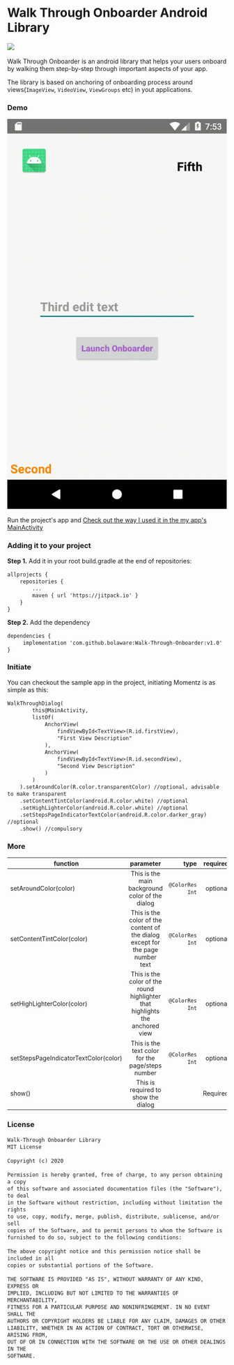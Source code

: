 # Walk Through Onboarder Android Library

[![](https://jitpack.io/v/bolaware/Walk-Through-Onboarder.svg)](https://jitpack.io/#bolaware/Walk-Through-Onboarder)

Walk Through Onboarder is an android library that helps your users onboard by walking them step-by-step through important aspects of your app.

The library is based on anchoring of onboarding process around views(`ImageView`, `VideoView`, `ViewGroups` etc) in yout applications.

### Demo
<img src="onboarder_recording.gif" alt="Walk Through Onboarder library demo step by step">

Run the project's app and [Check out the way I used it in the my app's MainActivity](https://github.com/bolaware/Walk-Through-Onboarder/blob/master/app/src/main/java/com/bolaware/walkthroughguider/MainActivity.kt)

### Adding it to your project

**Step 1.** Add it in your root build.gradle at the end of repositories:

    allprojects {
		repositories {
			...
			maven { url 'https://jitpack.io' }
		}
	}

**Step 2.** Add the dependency

    dependencies {
	     implementation 'com.github.bolaware:Walk-Through-Onboarder:v1.0'
	}

### Initiate
You can checkout the sample app in the project, initiating Momentz is as simple as this:

    WalkThroughDialog(
            this@MainActivity,
            listOf(
                AnchorView(
                    findViewById<TextView>(R.id.firstView),
                    "First View Description"
                ),
                AnchorView(
                    findViewById<TextView>(R.id.secondView),
                    "Second View Description"
                )
            )
        ).setAroundColor(R.color.transparentColor) //optional, advisable to make transparent
        .setContentTintColor(android.R.color.white) //optional
        .setHighLighterColor(android.R.color.white) //optional
        .setStepsPageIndicatorTextColor(android.R.color.darker_gray) //optional
        .show() //compulsory

### More
| function        | parameter           | type | required  |
| ------------- |:-------------:| -----:| -----:|
| setAroundColor(color)      |  This is the main background color of the dialog | `@ColorRes Int` | optional
| setContentTintColor(color)     | This is the color of the content of the dialog except for the page number text | `@ColorRes Int` | optional
| setHighLighterColor(color) | This is the color of the round highlighter that highlights the anchored view  | `@ColorRes Int` | optional
| setStepsPageIndicatorTextColor(color) | This is the text color for the page/steps number   | `@ColorRes Int` | optional
| show() | This is required to show the dialog |  | Required

### License
```
Walk-Through Onboarder Library
MIT License

Copyright (c) 2020

Permission is hereby granted, free of charge, to any person obtaining a copy
of this software and associated documentation files (the "Software"), to deal
in the Software without restriction, including without limitation the rights
to use, copy, modify, merge, publish, distribute, sublicense, and/or sell
copies of the Software, and to permit persons to whom the Software is
furnished to do so, subject to the following conditions:

The above copyright notice and this permission notice shall be included in all
copies or substantial portions of the Software.

THE SOFTWARE IS PROVIDED "AS IS", WITHOUT WARRANTY OF ANY KIND, EXPRESS OR
IMPLIED, INCLUDING BUT NOT LIMITED TO THE WARRANTIES OF MERCHANTABILITY,
FITNESS FOR A PARTICULAR PURPOSE AND NONINFRINGEMENT. IN NO EVENT SHALL THE
AUTHORS OR COPYRIGHT HOLDERS BE LIABLE FOR ANY CLAIM, DAMAGES OR OTHER
LIABILITY, WHETHER IN AN ACTION OF CONTRACT, TORT OR OTHERWISE, ARISING FROM,
OUT OF OR IN CONNECTION WITH THE SOFTWARE OR THE USE OR OTHER DEALINGS IN THE
SOFTWARE.
```
